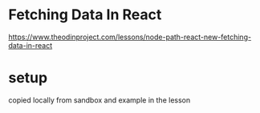 # Fetching Data In React

https://www.theodinproject.com/lessons/node-path-react-new-fetching-data-in-react

# setup

copied locally from sandbox and example in the lesson
